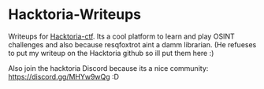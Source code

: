 # Hacktoria-Writeups

Writeups for [Hacktoria-ctf](https://hacktoria.com/). Its a cool platform to learn and play OSINT challenges and also because resqfoxtrot aint a damm librarian. (He refueses to put my writeup on the Hacktoria github so ill put them here :)
 
Also join the hacktoria Discord because its a nice community: https://discord.gg/MHYw9wQg :D

